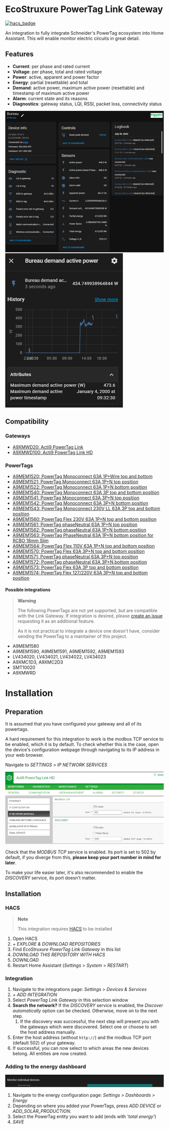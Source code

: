 # EcoStruxure PowerTag Link Gateway

[![hacs_badge](https://img.shields.io/badge/HACS-Default-41BDF5.svg)](https://github.com/hacs/integration)

An integration to fully integrate Schneider's PowerTag ecosystem into Home Assistant.
This will enable monitor electric circuits in great detail.

## Features

* **Current**: per phase and rated current
* **Voltage**: per phase, total and rated voltage
* **Power**: active, apparent and power factor
* **Energy**: partial (resettable) and total
* **Demand**: active power, maximum active power (resettable) and timestamp of maximum active power
* **Alarm**: current state and its reasons
* **Diagnostics**: gateway status, LQI, RSSI, packet loss, connectivity status

![Overview of a PowerTag device](images/Features_PowerTag.png)
![Example of a specific sensor](images/Features_Sensor.png)

## Compatibility

### Gateways

* [A9XMWD20: Acti9 PowerTag Link](https://www.se.com/ww/en/product/A9XMWD20/acti9-powertag-link-wireless-to-modbus-tcp-ip-concentrator/)
* [A9XMWD100: Acti9 PowerTag Link HD](https://www.se.com/ww/en/product/A9XMWD100/acti9-powertag-link-hd-wireless-to-modbus-tcp-ip-concentrator/)

### PowerTags

* [A9MEM1520: PowerTag Monoconnect 63A 1P+Wire top and bottom](https://www.se.com/ww/en/product/A9MEM1520/energy-sensor-powertag-monoconnect-63a-1p+wire-top-and-bottom-position/)
* [A9MEM1521: PowerTag Monoconnect 63A 1P+N top position](https://www.se.com/ww/en/product/A9MEM1521/energy-sensor-powertag-monoconnect-63a-1p+n-top-position/)
* [A9MEM1522: PowerTag Monoconnect 63A 1P+N bottom position](https://www.se.com/ww/en/product/A9MEM1522/energy-sensor-powertag-monoconnect-63a-1p+n-bottom-position/)
* [A9MEM1540: PowerTag Monoconnect 63A 3P top and bottom position](https://www.se.com/ww/en/product/A9MEM1540/energy-sensor-powertag-monoconnect-63a-3p-top-and-bottom-position/)
* [A9MEM1541: PowerTag Monoconnect 63A 3P+N top position](https://se.com/ww/en/product/A9MEM1541/energy-sensor-powertag-monoconnect-63a-3p+n-top-position/)
* [A9MEM1542: PowerTag Monoconnect 63A 3P+N bottom position](https://www.se.com/ww/en/product/A9MEM1542/energy-sensor-powertag-monoconnect-63a-3p+n-bottom-position/)
* [A9MEM1543: PowerTag Monoconnect 230V LL 63A 3P top and bottom position](https://www.se.com/ww/en/product/A9MEM1543/energy-sensor-powertag-monoconnect-230v-ll-63a-3p-top-and-bottom-position/)
* [A9MEM1560: PowerTag Flex 230V 63A 1P+N top and bottom position](https://www.se.com/ww/en/product/A9MEM1560/energy-sensor-powertag-flex-230v-63a-1p+n-top-and-bottom-position/)
* [A9MEM1561: PowerTag phaseNeutral 63A 1P+N top position](https://www.se.com/ww/en/product/A9MEM1561/energy-sensor-powertag-phaseneutral-63a-1p+n-top-position/)
* [A9MEM1562: PowerTag phaseNeutral 63A 1P+N bottom position](https://www.se.com/ww/en/product/A9MEM1562/energy-sensor-powertag-phaseneutral-63a-1p+n-bottom-position/)
* [A9MEM1563: PowerTag PhaseNeutral 63A 1P+N bottom position for RCBO 18mm Slim](https://www.se.com/ww/en/product/A9MEM1563/energy-sensor-powertag-phaseneutral-63a-1p+n-bottom-position-for-rcbo-18mm-slim/)
* [A9MEM1564: PowerTag Flex 110V 63A 1P+N top and bottom position](https://www.se.com/ww/en/product/A9MEM1564/energy-sensor-powertag-flex-110v-63a-1p+n-top-and-bottom-position/)
* [A9MEM1570: PowerTag Flex 63A 3P+N top and bottom position](https://www.se.com/ww/en/product/A9MEM1570/energy-sensor-powertag-flex-63a-3p+n-top-and-bottom-position/)
* [A9MEM1571: PowerTag phaseNeutral 63A 3P+N top position](https://www.se.com/ww/en/product/A9MEM1571/energy-sensor-powertag-phaseneutral-63a-3p+n-top-position/)
* [A9MEM1572: PowerTag phaseNeutral 63A 3P+N bottom position](https://www.se.com/ww/en/product/A9MEM1572/energy-sensor-powertag-phaseneutral-63a-3p+n-bottom-position/)
* [A9MEM1573: PowerTag Flex 63A 3P top and bottom position](https://www.se.com/ww/en/product/A9MEM1573/energy-sensor-powertag-flex-63a-3p-top-and-bottom-position/)
* [A9MEM1574: PowerTag Flex 127/220V 63A 3P+N top and bottom position](https://www.se.com/ww/en/product/A9MEM1574/energy-sensor-powertag-flex-127-220v-63a-3p+n-top-and-bottom-position/)

#### Possible integrations

> **Warning**
>
> The following PowerTags are not yet supported, but are compatible with the Link Gateway.
> If integration is desired, please [create an issue](https://github.com/Breina/PowerTagGateway/issues) requesting it as an additional feature.
> 
> As it is not practical to integrate a device one doesn't have, consider sending the PowerTag to a maintainer of this project.

* A9MEM1580
* A9MEM1590, A9MEM1591, A9MEM1592, A9MEM1593
* LV434020, LV434021, LV434022, LV434023
* A9XMC1D3, A9XMC2D3
* SMT10020
* A9XMWRD


# Installation

## Preparation

It is assumed that you have configured your gateway and all of its powertags.

A hard requirement for this integration to work is the modbus TCP service to be enabled, which it is by default.
To check whether this is the case, open the device's configuration webpage through navigating to its IP address in your web browser.

Navigate to _SETTINGS_ > _IP NETWORK SERVICES_

![The IP services configuration](images/Web_config.png)

Check that the _MODBUS TCP_ service is enabled.
Its port is set to 502 by default, if you diverge from this, **please keep your port number in mind for later**.

To make your life easier later, it's also recommended to enable the _DISCOVERY_ service, its port doesn't matter.

## Installation

### HACS

> **Note**
> 
> This integration requires [HACS](https://github.com/hacs/integration) to be installed

1. Open HACS
2. _+ EXPLORE & DOWNLOAD REPOSITORIES_
3. Find _EcoStruxure PowerTag Link Gateway_ in this list
4. _DOWNLOAD THIS REPOSITORY WITH HACS_
5. _DOWNLOAD_
6. Restart Home Assistant (_Settings_ > _System_ > _RESTART_)

### Integration

 1. Navigate to the integrations page: _Settings_ > _Devices & Services_
 2. _+ ADD INTEGRATION_
 3. Select _PowerTag Link Gateway_ in this selection window
 4. **Search the network?** If the *DISCOVERY* service is enabled, the *Discover automatically* option can be checked. 
    Otherwise, move on to the next step.
    1. If the discovery was successful, the next step will present you with the gateways which were discovered.
       Select one or choose to set the host address manually.
 5. Enter the host address (without `http://`) and the modbus TCP port (default 502) of your gateway.
 6. If successful, you can now select to which areas the new devices belong.
    All entities are now created.

### Adding to the energy dashboard

![Monitor individual devices](images/Features_Energy_panel.png)

 1. Navigate to the energy configuration page: _Settings_ > _Dashboards_ > _Energy_
 2. Depending on where you added your PowerTags, press _ADD DEVICE_ or _ADD_SOLAR_PRODUCTION_.
 3. Select the PowerTag entity you want to add (ends with _'total energy'_)
 4. _SAVE_